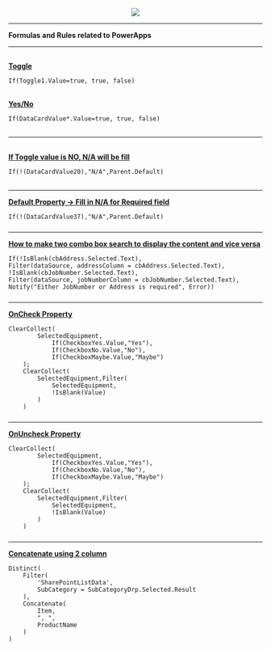 <p align="center">
<img src="https://user-images.githubusercontent.com/19554935/66256981-bc639e80-e761-11e9-8f6c-03e461718035.png"/>
  </p>
  
  
***
<b>Formulas and Rules related to PowerApps</b>
***
##
<b><u>Toggle</u></b>
```Excel
If(Toggle1.Value=true, true, false)
```
##
<b><u>Yes/No</u></b>
```Excel
If(DataCardValue*.Value=true, true, false)
```
##
***
##
<b><u>If Toggle value is NO, N/A will be fill</u></b>
```Excel
If(!(DataCardValue20),"N/A",Parent.Default)
```
##
***
<b><u>Default Property → Fill in N/A for Required field</u></b>
```Excel
If(!(DataCardValue37),"N/A",Parent.Default)
```
###
***
<b><u>How to make two combo box search to display the content and vice versa</u></b>
```Excel
If(!IsBlank(cbAddress.Selected.Text), 
Filter(dataSource, addressColumn = cbAddress.Selected.Text), 
!IsBlank(cbJobNumber.Selected.Text), 
Filter(dataSource, jobNumberColumn = cbJobNumber.Selected.Text),
Notify("Either JobNumber or Address is required", Error))
```
###
***
<b><u>OnCheck Property </u></b>
```Excel
ClearCollect(
    	SelectedEquipment,
    		If(CheckboxYes.Value,"Yes"),
    		If(CheckboxNo.Value,"No"),
    		If(CheckboxMaybe.Value,"Maybe")
    );
    ClearCollect(
    	SelectedEquipment,Filter(
    		SelectedEquipment,
    		!IsBlank(Value)
    	)
    )
```
###
***
<b><u>OnUncheck Property </u></b>
```Excel
ClearCollect(
    	SelectedEquipment,
    		If(CheckboxYes.Value,"Yes"),
    		If(CheckboxNo.Value,"No"),
    		If(CheckboxMaybe.Value,"Maybe")
    );
    ClearCollect(
    	SelectedEquipment,Filter(
    		SelectedEquipment,
    		!IsBlank(Value)
    	)
    )
```
###
***
<b><u>Concatenate using 2 column </u></b>
```Excel
Distinct(
    Filter(
        'SharePointListData',
        SubCategory = SubCategoryDrp.Selected.Result
    ),
    Concatenate(
        Item,
        ", ",
        ProductName
    )
)
```
